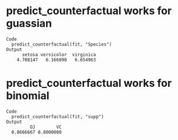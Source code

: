 # predict_counterfactual works for guassian

    Code
      predict_counterfactual(fit, "Species")
    Output
          setosa versicolor  virginica 
        4.708147   6.166890   6.654963 

# predict_counterfactual works for binomial

    Code
      predict_counterfactual(fit, "supp")
    Output
             OJ        VC 
      0.8666667 0.8000000 

